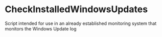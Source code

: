 # CheckInstalledWindowsUpdates
Script intended for use in an already established monitoring system that monitors the Windows Update log
